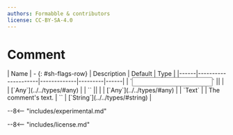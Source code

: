 ```yaml
---
authors: Formabble & contributors
license: CC-BY-SA-4.0
---
```



# Comment

<div class="sh-parameters" markdown="1">
| Name | - {: #sh-flags-row} | Description | Default | Type |
|------|---------------------|-------------|---------|------|
| `<input>` || | | [`Any`](../../types/#any) |
| `<output>` || | | [`Any`](../../types/#any) |
| `Text` |  | The comment's text. | `` | [`String`](../../types/#string) |

</div>

--8<-- "includes/experimental.md"



--8<-- "includes/license.md"

